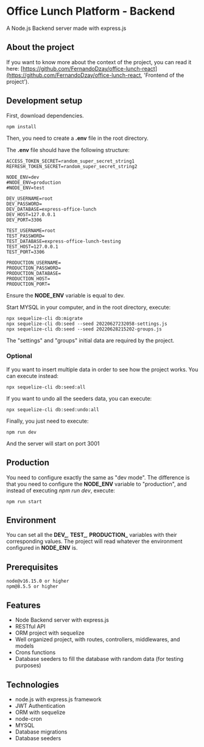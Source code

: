 # Office Lunch Platform - Backend

A Node.js Backend server made with express.js

## About the project
If you want to know more about the context of the project, you can read it here: [https://github.com/FernandoDzay/office-lunch-react](https://github.com/FernandoDzay/office-lunch-react, 'Frontend of the project').

## Development setup
First, download dependencies.

```
npm install
```
Then, you need to create a **.env** file in the root directory.

The **.env** file should have the following structure:
```
ACCESS_TOKEN_SECRET=random_super_secret_string1
REFRESH_TOKEN_SECRET=random_super_secret_string2

NODE_ENV=dev
#NODE_ENV=production
#NODE_ENV=test

DEV_USERNAME=root
DEV_PASSWORD=
DEV_DATABASE=express-office-lunch
DEV_HOST=127.0.0.1
DEV_PORT=3306

TEST_USERNAME=root
TEST_PASSWORD=
TEST_DATABASE=express-office-lunch-testing
TEST_HOST=127.0.0.1
TEST_PORT=3306

PRODUCTION_USERNAME=
PRODUCTION_PASSWORD=
PRODUCTION_DATABASE=
PRODUCTION_HOST=
PRODUCTION_PORT=
```
Ensure the **NODE_ENV** variable is equal to dev.

Start MYSQL in your computer, and in the root directory, execute:
```
npx sequelize-cli db:migrate
npx sequelize-cli db:seed --seed 20220627232058-settings.js
npx sequelize-cli db:seed --seed 20220628215202-groups.js
```
The "settings" and "groups" initial data are required by the project.

### Optional
If you want to insert multiple data in order to see how the project works. You can execute instead:
```
npx sequelize-cli db:seed:all
```
If you want to undo all the seeders data, you can execute:
```
npx sequelize-cli db:seed:undo:all
```

Finally, you just need to execute:
```
npm run dev
```
And the server will start on port 3001

## Production
You need to configure exactly the same as "dev mode". The difference is that you need to configure the **NODE_ENV** variable to "production", and instead of executing *npm run dev*, execute:
```
npm run start
```

## Environment
You can set all the **DEV_**, **TEST_**, **PRODUCTION_** variables with their corresponding values. The project will read whatever the environment configured in **NODE_ENV** is.

## Prerequisites
```
node@v16.15.0 or higher
npm@8.5.5 or higher
```

## Features
* Node Backend server with express.js
* RESTful API
* ORM project with sequelize
* Well organized project, with routes, controllers, middlewares, and models
* Crons functions
* Database seeders to fill the database with random data (for testing purposes)

## Technologies
* node.js with express.js framework
* JWT Authentication
* ORM with sequelize
* node-cron 
* MYSQL
* Database migrations
* Database seeders
